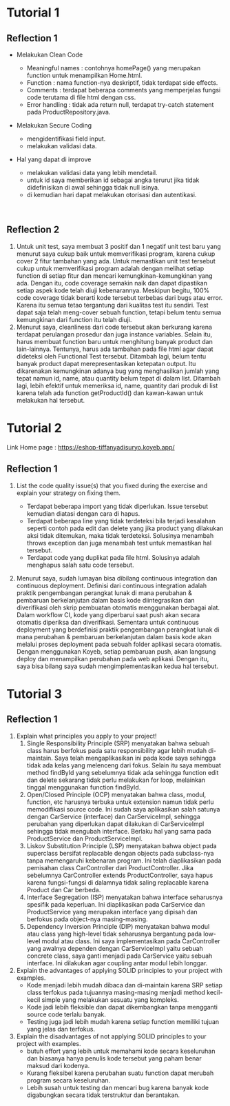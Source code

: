 # Tutorial 1
## Reflection 1
- Melakukan Clean Code <br>
    - Meaningful names : contohnya homePage() yang merupakan function untuk menampilkan Home.html.
    - Function : nama function-nya deskriptif, tidak terdapat side effects.
    - Comments : terdapat beberapa comments yang memperjelas fungsi code terutama di file html dengan css.
    - Error handling : tidak ada return null, terdapat try-catch statement pada ProductRepository.java.
      
- Melakukan Secure Coding <br>
    - mengidentifikasi field input.
    - melakukan validasi data.

- Hal yang dapat di improve <br>
    - melakukan validasi data yang lebih mendetail.
    - untuk id saya memberikan id sebagai angka terurut jika tidak didefinisikan di awal sehingga tidak null isinya.
    - di kemudian hari dapat melakukan otorisasi dan autentikasi.
<br>

## Reflection 2
1. Untuk unit test, saya membuat 3 positif dan 1 negatif unit test baru yang menurut saya cukup baik untuk memverifikasi program, karena cukup cover 2 fitur tambahan yang ada. Untuk memastikan unit test tersebut cukup untuk memverifikasi program adalah dengan melihat setiap function di setiap fitur dan mencari kemungkinan-kemungkinan yang ada. Dengan itu, code coverage semakin naik dan dapat dipastikan setiap aspek kode telah diuji kebenarannya. Meskipun begitu, 100% code coverage tidak berarti kode tersebut terbebas dari bugs atau error. Karena itu semua tetao tergantung dari kualitas test itu sendiri. Test dapat saja telah meng-cover sebuah function, tetapi belum tentu semua kemungkinan dari function itu telah diuji.
2. Menurut saya, cleanliness dari code tersebut akan berkurang karena terdapat perulangan prosedur dan juga instance variables. Selain itu, harus membuat function baru untuk menghitung banyak product dan lain-lainnya. Tentunya, harus ada tambahan pada file html agar dapat dideteksi oleh Functional Test tersebut. Ditambah lagi, belum tentu banyak product dapat merepresentasikan ketepatan output. Itu dikarenakan kemungkinan adanya bug yang menghasilkan jumlah yang tepat namun id, name, atau quantity belum tepat di dalam list. Ditambah lagi, lebih efektif untuk memeriksa id, name, quantity dari produk di list karena telah ada function getProductId() dan kawan-kawan untuk melakukan hal tersebut. 

# Tutorial 2

Link Home page : https://eshop-tiffanyadisuryo.koyeb.app/



## Reflection 1
1. List the code quality issue(s) that you fixed during the exercise and explain your strategy on fixing them.
   - Terdapat beberapa import yang tidak diperlukan. Issue tersebut kemudian diatasi dengan cara di hapus.
   - Terdapat beberapa line yang tidak terdeteksi bila terjadi kesalahan seperti contoh pada edit dan delete yang jika product yang dilakukan aksi tidak ditemukan, maka tidak terdeteksi. Solusinya menambah throws exception dan juga menambah test untuk memastikan hal tersebut.
   - Terdapat code yang duplikat pada file html. Solusinya adalah menghapus salah satu code tersebut.

2. Menurut saya, sudah lumayan bisa dibilang continuous integration dan continuous deployment. Definisi dari continuous integration adalah praktik pengembangan perangkat lunak di mana perubahan & pembaruan berkelanjutan dalam basis kode diintegrasikan dan diverifikasi oleh skrip pembuatan otomatis menggunakan berbagai alat. Dalam workflow CI, kode yang diperbarui saat push akan secara otomatis diperiksa dan diverifikasi. Sementara untuk continuous deployment yang berdefinisi praktik pengembangan perangkat lunak di mana perubahan & pembaruan berkelanjutan dalam basis kode akan melalui proses deployment pada sebuah folder aplikasi secara otomatis. Dengan menggunakan Koyeb, setiap pembaruan push, akan langsung deploy dan menampilkan perubahan pada web aplikasi. Dengan itu, saya bisa bilang saya sudah mengimplementasikan kedua hal tersebut.


# Tutorial 3

## Reflection 1
1) Explain what principles you apply to your project!
   1. Single Responsibility Principle (SRP) menyatakan bahwa sebuah class harus berfokus pada satu responsibility agar lebih mudah di-maintain. Saya telah mengaplikasikan ini pada kode saya sehingga tidak ada kelas yang melenceng dari fokus. Selain itu saya membuat method findById yang sebelumnya tidak ada sehingga function edit dan delete sekarang tidak perlu melakukan for loop, melainkan tinggal menggunakan function findById.
   2. Open/Closed Principle (OCP) menyatakan bahwa class, modul, function, etc harusnya terbuka untuk extension namun tidak perlu memodifikasi source code. Ini sudah saya aplikasikan salah satunya dengan CarService (interface) dan CarServiceImpl, sehingga perubahan yang diperlukan dapat dilakukan di CarServiceImpl sehingga tidak mengubah interface. Berlaku hal yang sama pada ProductService dan ProductServiceImpl.
   3. Liskov Substitution Principle (LSP) menyatakan bahwa object pada superclass bersifat replacable dengan objects pada subclass-nya tanpa memengaruhi kebenaran program. Ini telah diaplikasikan pada pemisahan class CarController dari ProductController. Jika sebelumnya CarController extends ProductController, saya hapus karena fungsi-fungsi di dalamnya tidak saling replacable karena Product dan Car berbeda. 
   4. Interface Segregation (ISP) menyatakan bahwa interface seharusnya spesifik pada keperluan. Ini diaplikasikan pada CarService dan ProductService yang merupakan interface yang dipisah dan berfokus pada object-nya masing-masing.
   5. Dependency Inversion Principle (DIP) menyatakan bahwa modul atau class yang high-level tidak seharusnya bergantung pada low-level modul atau class. Ini saya implementasikan pada CarController yang awalnya dependen dengan CarServiceImpl yaitu sebuah concrete class, saya ganti menjadi pada CarService yaitu sebuah interface. Ini dilakukan agar coupling antar modul lebih longgar.
2) Explain the advantages of applying SOLID principles to your project with examples.
    - Kode menjadi lebih mudah dibaca dan di-maintain karena SRP setiap class terfokus pada tujuannya masing-masing menjadi method kecil-kecil simple yang melakukan sesuatu yang kompleks.
    - Kode jadi lebih fleksible dan dapat dikembangkan tanpa mengganti source code terlalu banyak.
    - Testing juga jadi lebih mudah karena setiap function memiliki tujuan yang jelas dan terfokus.
3) Explain the disadvantages of not applying SOLID principles to your project with examples.
    - butuh effort yang lebih untuk memahami kode secara keseluruhan dan biasanya hanya penulis kode tersebut yang paham benar maksud dari kodenya.
    - Kurang fleksibel karena perubahan suatu function dapat merubah program secara keseluruhan.
    - Lebih susah untuk testing dan mencari bug karena banyak kode digabungkan secara tidak terstruktur dan berantakan.

